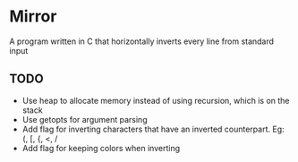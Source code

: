 # Mirror
A program written in C that horizontally inverts every line from standard input
## TODO
* Use heap to allocate memory instead of using recursion, which is on the stack
* Use getopts for argument parsing
* Add flag for inverting characters that have an inverted counterpart. Eg: (, [, {, <, /
* Add flag for keeping colors when inverting
